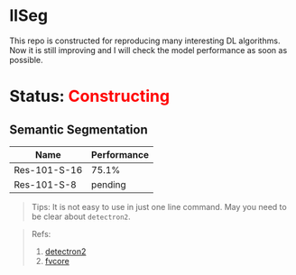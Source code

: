 # llSeg

This repo is constructed for reproducing many interesting DL algorithms. Now it is still improving and I will check the model performance as soon as possible.

# Status: <font color=red> Constructing </font>

## Semantic Segmentation
|Name| Performance|
|-|-|
|Res-101-S-16| 75.1%  |
|Res-101-S-8 | pending|

> Tips: It is not easy to use in just one line command. May you need to be clear about `detectron2`.

>Refs:
> 1. [detectron2](https://github.com/facebookresearch/detectron2)
> 2. [fvcore](https://github.com/facebookresearch/fvcore)
